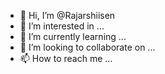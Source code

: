 - 👋 Hi, I’m @Rajarshiisen
- 👀 I’m interested in ...
- 🌱 I’m currently learning ...
- 💞️ I’m looking to collaborate on ...
- 📫 How to reach me ...

<!---
Rajarshiisen/Rajarshiisen is a ✨ special ✨ repository because its `README.md` (this file) appears on your GitHub profile.
You can click the Preview link to take a look at your changes.
--->
